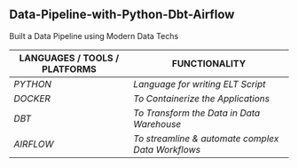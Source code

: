 
## Data-Pipeline-with-Python-Dbt-Airflow
Built a Data Pipeline using Modern Data Techs


| LANGUAGES / TOOLS / PLATFORMS |                     FUNCTIONALITY                  |
| ----------------------------- | -------------------------------------------------- |
|           *PYTHON*            |          _Language for writing ELT Script_               |
|           *DOCKER*            |         _To Containerize the Applications_         |
|            *DBT*              |      _To Transform the Data in Data Warehouse_     |
|          *AIRFLOW*            |  _To streamline & automate complex Data Workflows_ |
